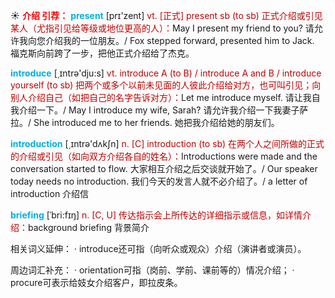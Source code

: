 ☀ <font color="red">**介绍 引荐：**</font>
<font color="sky blue">**present**</font> [prɪ'zent] 
<font color="#c00000">vt. [正式] present sb (to sb) 正式介绍或引见某人（尤指引见给等级或地位更高的人）：</font>May I present my friend to you? 请允许我向您介绍我的一位朋友。/ Fox stepped forward, presented him to Jack. 福克斯向前跨了一步，把他正式介绍给了杰克。

<font color="sky blue">**introduce**</font> [͵ɪntrə'dju:s] 
<font color="#c00000">vt. introduce A (to B) / introduce A and B / introduce yourself (to sb) 把两个或多个以前未见面的人彼此介绍给对方，也可叫引见；向别人介绍自己（如把自己的名字告诉对方）：</font>Let me introduce myself. 请让我自我介绍一下。/ May I introduce my wife, Sarah? 请允许我介绍一下我妻子萨拉。/ She introduced me to her friends. 她把我介绍给她的朋友们。

<font color="sky blue">**introduction**</font> [͵ɪntrə'dʌkʃn] 
<font color="#c00000">n. [C] introduction (to sb) 在两个人之间所做的正式的介绍或引见（如向双方介绍各自的姓名）：</font>Introductions were made and the conversation started to flow. 大家相互介绍之后交谈就开始了。/ Our speaker today needs no introduction. 我们今天的发言人就不必介绍了。/ a letter of introduction 介绍信
           
<font color="sky blue">**briefing**</font> [ˈbri:fɪŋ]
<font color="#c00000">n. [C, U] 传达指示会上所传达的详细指示或信息，如详情介绍：</font>background briefing 背景简介

相关词义延伸：
· introduce还可指（向听众或观众）介绍（演讲者或演员）。

周边词汇补充：
· orientation可指（岗前、学前、课前等的）情况介绍；
· procure可表示给妓女介绍客户，即拉皮条。

